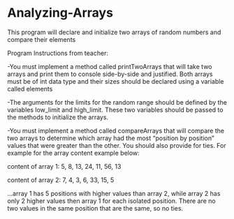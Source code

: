 # Analyzing-Arrays
This program will declare and initialize two arrays of random numbers and compare their elements 

Program Instructions from teacher:

-You must implement a method called printTwoArrays that will take two arrays and print them to console side-by-side and justified. Both arrays must be of int data type and their sizes should be declared using a variable called elements

-The arguments for the limits for the random range should be defined by the variables low_limit and high_limit. These two variables should be passed to the methods to initialize the arrays.

-You must implement a method called compareArrays that will compare the two arrays to determine which array had the most “position by position” values that were greater than the other. You should also provide for ties. For example for the array content example below:

content of array 1:  5, 8, 13, 24, 11, 56, 13

content of array 2:  7, 4, 3, 6, 33, 15, 5

...array 1 has 5 positions with higher values than array 2, while array 2 has only 2 higher values then array 1 for each isolated position. There are no two values in the same position that are the same, so no ties. 

